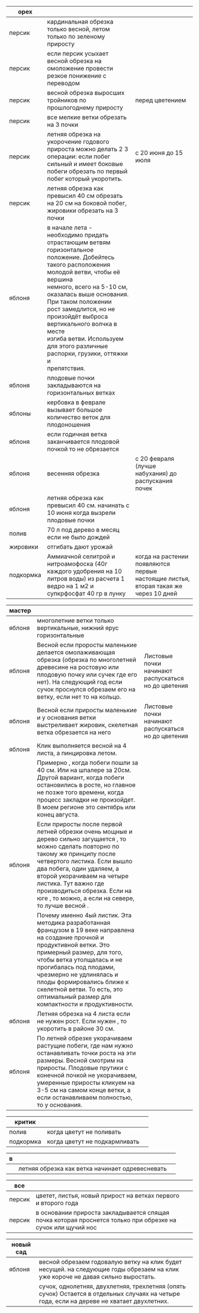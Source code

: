 
| орех      |                                                                                                                                                                                                                                                                                                                                                                                                     |                                                                                     |
| --------- | --------------------------------------------------------------------------------------------------------------------------------------------------------------------------------------------------------------------------------------------------------------------------------------------------------------------------------------------------------------------------------------------------- | ----------------------------------------------------------------------------------- |
| персик    | кардинальная обрезка только весной, летом только по зеленому приросту                                                                                                                                                                                                                                                                                                                               |                                                                                     |
| персик    | если персик усыхает весной обрезка на омоложение провести резкое понижение с переводом                                                                                                                                                                                                                                                                                                              |                                                                                     |
| персик    | весной обрезка выросших тройников по прошлогоднему приросту                                                                                                                                                                                                                                                                                                                                         | перед цветением                                                                     |
| персик    | все мелкие ветки обрезать на 3 почки                                                                                                                                                                                                                                                                                                                                                                |                                                                                     |
| персик    | летняя обрезка на укорочение годового прироста можно делать 2 3 операции: если побег сильный и имеет боковые побеги обрезать по первый побег который укоротить.                                                                                                                                                                                                                                     | с 20 июня до 15 июля                                                                |
| персик    | летняя обрезка как превысил 40 см обрезать на 20 см на боковой побег, жировики обрезать на 3 почки                                                                                                                                                                                                                                                                                                  |                                                                                     |
| яблоня    | в начале лета - необходимо придать отрастающим ветвям горизонтальное<br>положение. Добейтесь такого расположения молодой ветви, чтобы её вершина<br>немного, всего на 5-10 см, оказалась выше основания. При таком положении<br>рост замедлится, но не произойдёт выброса вертикального волчка в месте<br>изгиба ветви. Используем для этого различные распорки, грузики, оттяжки и<br>препятствия. |                                                                                     |
| яблоня    | плодовые почки закладываются на горизонтальных ветках                                                                                                                                                                                                                                                                                                                                               |                                                                                     |
| яблоны    | кербовка в феврале вызывает большое количество веток для плодоношения                                                                                                                                                                                                                                                                                                                               |                                                                                     |
| яблоня    | если годичная ветка заканчивается плодовой почкой то не обрезается                                                                                                                                                                                                                                                                                                                                  |                                                                                     |
| яблоня    | весенняя обрезка                                                                                                                                                                                                                                                                                                                                                                                    | с 20 февраля (лучше набухания) до распускания почек                                 |
| яблоня    | летняя обрезка как превысил 40 см. начинать с 10 июня когда вызрели плодовые почки                                                                                                                                                                                                                                                                                                                  |                                                                                     |
| полив     | 70 л под дерево в месяц если не было дождей                                                                                                                                                                                                                                                                                                                                                         |                                                                                     |
| жировики  | отгибать дают урожай                                                                                                                                                                                                                                                                                                                                                                                |                                                                                     |
| подкормка | Аммиачной селитрой и нитроамофоска (40г каждого удобрения на 10 литров воды) из расчета 1 ведро на 1 м2 и супкрфосфат 40 гр в лунку                                                                                                                                                                                                                                                                 | когда на растении появляются первые настоящие листья, вторая такая же через 10 дней |

| мастер |                                                                                                                                                                                                                                                                                                                                                              |                                                     |
| ------ | ------------------------------------------------------------------------------------------------------------------------------------------------------------------------------------------------------------------------------------------------------------------------------------------------------------------------------------------------------------ | --------------------------------------------------- |
| яблоня | многолетние ветки только вертикальные, нижний ярус горизонтальные                                                                                                                                                                                                                                                                                            |                                                     |
| яблоня | Весной если проросты маленькие делается омолаживающая обрезка (обрезка по многолетней древесине на ростовую или плодовую почку или сучек где его нет). На следующий год если сучок проснулся обрезаем его на ветку, если нет то на кольцо.                                                                                                                   | Листовые почки начинают распускаться но до цветения |
| яблоня | Весной если приросты маленькие и у основания ветки выстреливает жировик, скелетная ветка обрезается на него                                                                                                                                                                                                                                                  | Листовые почки начинают распускаться но до цветения |
| яблоня | Клик выполняется весной на 4 листа, а пинцировка летом.                                                                                                                                                                                                                                                                                                      |                                                     |
|        | Примерно , когда побеги пошли за 40 см. Или на шпалере за 20см.  Другой вариант, когда  побеги остановились в росте,  но главное не позже того времени, когда процесс закладки не произойдет. В моем регионе это сентябрь или конец августа.                                                                                                                 |                                                     |
| яблоня | Если приросты после первой летней обрезки очень мощные и дерево сильно загущается , то можно сделать повторно по такому же принципу после четвертого листика. Если вышло два побега, один удаляем, а второй укорачиваем на четыре листика. Тут важно где производиться обрезка. Если на юге , то можно, а если на севере, то лучше весной .                  |                                                     |
|        | Почему именно 4ый листик. Эта методика разработанная французом в 19 веке направлена на создание прочной и продуктивной ветки. Это примерный размер, для того, чтобы ветка утолщалась и не прогибалась под плодами, чрезмерно не удлинялась и плоды формировались ближе к скелетной ветви. То есть, это оптимальный размер для компактности и продуктивности. |                                                     |
| яблоня | Летняя обрезка на 4 листа если не нужен рост. Если нужен , то укоротить в районе 30 см.                                                                                                                                                                                                                                                                      |                                                     |
| яблоня | По летней обрезке укорачиваем растущие побеги, где нам нужно останавливать точки роста на эти размеры. Весной смотрим на приросты. Плодовые прутики с конечной почкой не укорачиваем, умеренные приросты кликуем на 3-5 см на самом конце ветки, а если останавливаем полностью, то у основания.                                                             |                                                     |

| критик    |                               |     |
| --------- | ----------------------------- | --- |
| полив     | когда цветут не поливать      |     |
| подкормка | когда цветут не подкармливать |     |

| в   |                                                 |     |
| --- | ----------------------------------------------- | --- |
|     | летняя обрезка как ветка начинает одревесневать |     |

| все    |                                                                                                             |     |
| ------ | ----------------------------------------------------------------------------------------------------------- | --- |
| персик | цветет, листья, новый прирост на ветках первого и второго года                                              |     |
| персик | в основании прироста закладывается спящая почка которая проснется только при обрезке на сучок или щучий нос |     |

| новый сад |                                                                                                                                            |
| --------- | ------------------------------------------------------------------------------------------------------------------------------------------ |
| яблоня    | весной обрезаем годовалую ветку на клик будет несущей. на следующие годы обрезаем на клик уже короче не давая сильно выростать.            |
|           | сучок, однолетняя, двухлетняя, трехлетняя (опять сучок) Остается в отдельных случаях на четыре года, если на дереве не хватает двухлетних. |
